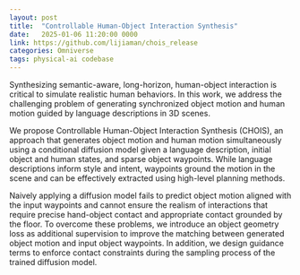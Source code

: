 ```yaml
---
layout: post
title:  "Controllable Human-Object Interaction Synthesis"
date:   2025-01-06 11:20:00 0000
link: https://github.com/lijiaman/chois_release
categories: Omniverse
tags: physical-ai codebase
---
```


Synthesizing semantic-aware, long-horizon, human-object interaction is critical to simulate realistic human behaviors. In this work, we address the challenging problem of generating synchronized object motion and human motion guided by language descriptions in 3D scenes.

We propose Controllable Human-Object Interaction Synthesis (CHOIS), an approach that generates object motion and human motion simultaneously using a conditional diffusion model given a language description, initial object and human states, and sparse object waypoints. While language descriptions inform style and intent, waypoints ground the motion in the scene and can be effectively extracted using high-level planning methods.

Naively applying a diffusion model fails to predict object motion aligned with the input waypoints and cannot ensure the realism of interactions that require precise hand-object contact and appropriate contact grounded by the floor. To overcome these problems, we introduce an object geometry loss as additional supervision to improve the matching between generated object motion and input object waypoints. In addition, we design guidance terms to enforce contact constraints during the sampling process of the trained diffusion model.